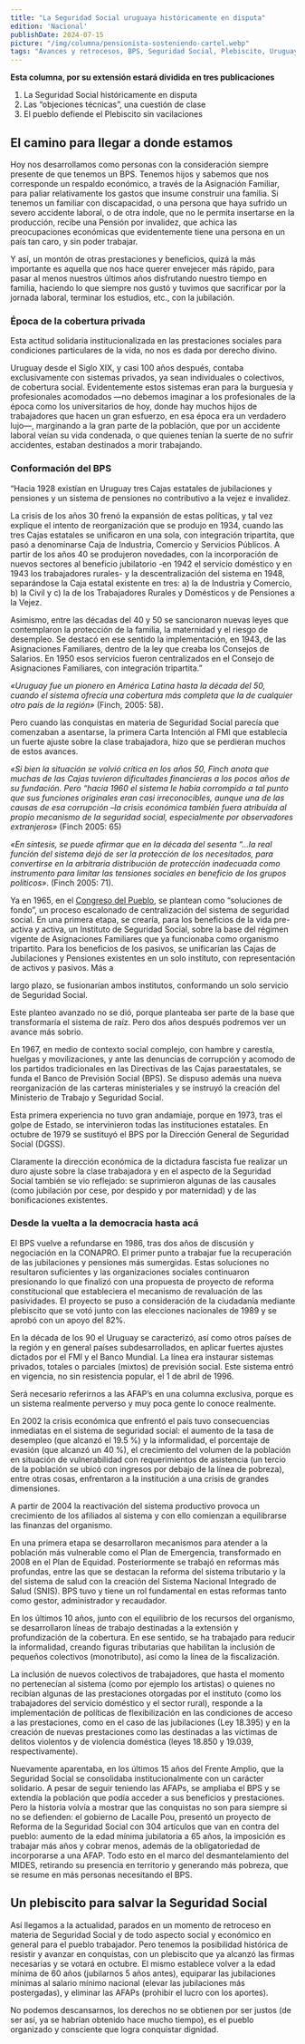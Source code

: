 ```yaml
---
title: "La Seguridad Social uruguaya históricamente en disputa"
edition: 'Nacional'
publishDate: 2024-07-15
picture: "/img/columna/pensionista-sosteniendo-cartel.webp"
tags: "Avances y retrocesos, BPS, Seguridad Social, Plebiscito, Uruguay"
---
```

**Esta columna, por su extensión estará dividida en tres publicaciones**

1. La Seguridad Social históricamente en disputa
2. Las “objeciones técnicas”, una cuestión de clase
3. El pueblo defiende el Plebiscito sin vacilaciones


## El camino para llegar a donde estamos

Hoy nos desarrollamos como personas con la consideración siempre presente de que tenemos un BPS. Tenemos hijos y sabemos que nos corresponde un respaldo económico, a través de la Asignación Familiar, para paliar relativamente los gastos que insume construir una familia. Si tenemos un familiar con discapacidad, o una persona que haya sufrido un severo accidente laboral, o de otra índole, que no le permita insertarse en la producción, recibe una Pensión por invalidez, que achica las preocupaciones económicas que evidentemente tiene una persona en un país tan caro, y sin poder trabajar.

Y así, un montón de otras prestaciones y beneficios, quizá la más importante es aquella que nos hace querer envejecer más rápido, para pasar al menos nuestros últimos años disfrutando nuestro tiempo en familia, haciendo lo que siempre nos gustó y tuvimos que sacrificar por la jornada laboral, terminar los estudios, etc., con la jubilación.


### Época de la cobertura privada

Esta actitud solidaria institucionalizada en las prestaciones sociales para condiciones particulares de la vida, no nos es dada por derecho divino.

Uruguay desde el Siglo XIX, y casi 100 años después, contaba exclusivamente con sistemas privados, ya sean individuales o colectivos, de cobertura social. Evidentemente estos sistemas eran para la burguesía y profesionales acomodados —no debemos imaginar a los profesionales de la época como los universitarios de hoy, donde hay muchos hijos de trabajadores que hacen un gran esfuerzo, en esa época era un verdadero lujo—, marginando a la gran parte de la población, que por un accidente laboral veían su vida condenada, o que quienes tenían la suerte de no sufrir accidentes, estaban destinados a morir trabajando.


### Conformación del BPS

“Hacia 1928 existían en Uruguay tres Cajas estatales de jubilaciones y pensiones y un sistema de pensiones no contributivo a la vejez e invalidez.

La crisis de los años 30 frenó la expansión de estas políticas, y tal vez explique el intento de reorganización que se produjo en 1934, cuando las tres Cajas estatales se unificaron en una sola, con integración tripartita, que pasó a denominarse Caja de Industria, Comercio y Servicios Públicos. A partir de los años 40 se produjeron novedades, con la incorporación de nuevos sectores al beneficio jubilatorio -en 1942 el servicio doméstico y en 1943 los trabajadores rurales- y la descentralización del sistema en 1948, separándose la Caja estatal existente en tres: a) la de Industria y Comercio, b) la Civil y c) la de los Trabajadores Rurales y Domésticos y de Pensiones a la Vejez.

Asimismo, entre las décadas del 40 y 50 se sancionaron nuevas leyes que contemplaron la protección de la familia, la maternidad y el riesgo de desempleo. Se destacó en ese sentido la implementación, en 1943, de las Asignaciones Familiares, dentro de la ley que creaba los Consejos de Salarios. En 1950 esos servicios fueron centralizados en el Consejo de Asignaciones Familiares, con integración tripartita.”

_«Uruguay fue un pionero en América Latina hasta la década del 50, cuando el sistema ofrecía una cobertura más completa que la de cualquier otro país de la región»_ (Finch, 2005: 58).

Pero cuando las conquistas en materia de Seguridad Social parecía que comenzaban a asentarse, la primera Carta Intención al FMI que establecía un fuerte ajuste sobre la clase trabajadora, hizo que se perdieran muchos de estos avances.

_«Si bien la situación se volvió crítica en los años 50, Finch anota que muchas de las Cajas tuvieron dificultades financieras a los pocos años de su fundación. Pero “hacia 1960 el sistema le había corrompido a tal punto que sus funciones originales eran casi irreconocibles, aunque una de las causas de esa corrupción –la crisis económica también fuera atribuida al propio mecanismo de la seguridad social, especialmente por observadores extranjeros»_ (Finch 2005: 65)

_«En síntesis, se puede afirmar que en la década del sesenta “…la real función del sistema dejó de ser la protección de los necesitados, para convertirse en la arbitraria distribución de protección inadecuada como instrumento para limitar las tensiones sociales en beneficio de los grupos políticos»_. (Finch 2005: 71).

Ya en 1965, en el [Congreso del Pueblo](https://congresodelpueblo.uy/congreso-del-pueblo-1965/), se plantean como “soluciones de fondo”, un proceso escalonado de centralización del sistema de seguridad social. En una primera etapa, se crearía, para los beneficios de la vida pre-activa y activa, un Instituto de Seguridad Social, sobre la base del régimen vigente de Asignaciones Familiares que ya funcionaba como organismo tripartito. Para los beneficios de los pasivos, se unificarían las Cajas de Jubilaciones y Pensiones existentes en un solo instituto, con representación de activos y pasivos. Más a 

largo plazo, se fusionarían ambos institutos, conformando un solo servicio de Seguridad Social.

Este planteo avanzado no se dió, porque planteaba ser parte de la base que transformaría el sistema de raíz. Pero dos años después podremos ver un avance más sobrio.

En 1967, en medio de contexto social complejo, con hambre y carestía, huelgas y movilizaciones, y ante las denuncias de corrupción y acomodo de los partidos tradicionales en las Directivas de las Cajas paraestatales, se funda el Banco de Previsión Social (BPS). Se dispuso además una nueva reorganización de las carteras ministeriales y se instruyó la creación del Ministerio de Trabajo y Seguridad Social.

Esta primera experiencia no tuvo gran andamiaje, porque en 1973, tras el golpe de Estado, se intervinieron todas las instituciones estatales. En octubre de 1979 se sustituyó el BPS por la Dirección General de Seguridad Social (DGSS).

Claramente la dirección económica de la dictadura fascista fue realizar un duro ajuste sobre la clase trabajadora y en el aspecto de la Seguridad Social también se vio reflejado: se suprimieron algunas de las causales (como jubilación por cese, por despido y por maternidad) y de las bonificaciones existentes.


### Desde la vuelta a la democracia hasta acá

El BPS vuelve a refundarse en 1986, tras dos años de discusión y negociación en la CONAPRO. El primer punto a trabajar fue la recuperación de las jubilaciones y pensiones más sumergidas. Estas soluciones no resultaron suficientes y las organizaciones sociales continuaron presionando lo que finalizó con una propuesta de proyecto de reforma constitucional que estableciera el mecanismo de revaluación de las pasividades. El proyecto se puso a consideración de la ciudadanía mediante plebiscito que se votó junto con las elecciones nacionales de 1989 y se aprobó con un apoyo del 82%.

En la década de los 90 el Uruguay se caracterizó, así como otros países de la región y en general países subdesarrollados, en aplicar fuertes ajustes dictados por el FMI y el Banco Mundial. La línea era instaurar sistemas privados, totales o parciales (mixtos) de previsión social. Este sistema entró en vigencia, no sin resistencia popular, el 1 de abril de 1996.

Será necesario referirnos a las AFAP’s en una columna exclusiva, porque es un sistema realmente perverso y muy poca gente lo conoce realmente.

En 2002 la crisis económica que enfrentó el país tuvo consecuencias inmediatas en el sistema de seguridad social: el aumento de la tasa de desempleo (que alcanzó el 19.5 %) y la informalidad, el porcentaje de evasión (que alcanzó un 40 %), el crecimiento del volumen de la población en situación de vulnerabilidad con requerimientos de asistencia (un tercio de la población se ubicó con ingresos por debajo de la línea de pobreza), entre otras cosas, enfrentaron a la institución a una crisis de grandes dimensiones.

A partir de 2004 la reactivación del sistema productivo provoca un crecimiento de los afiliados al sistema y con ello comienzan a equilibrarse las finanzas del organismo.

En una primera etapa se desarrollaron mecanismos para atender a la población más vulnerable como el Plan de Emergencia, transformado en 2008 en el Plan de Equidad. Posteriormente se trabajó en reformas más profundas, entre las que se destacan la reforma del sistema tributario y la del sistema de salud con la creación del Sistema Nacional Integrado de Salud (SNIS). BPS tuvo y tiene un rol fundamental en estas reformas tanto como gestor, administrador y recaudador.

En los últimos 10 años, junto con el equilibrio de los recursos del organismo, se desarrollaron líneas de trabajo destinadas a la extensión y profundización de la cobertura. En ese sentido, se ha trabajado para reducir la informalidad, creando figuras tributarias que habilitan la inclusión de pequeños colectivos (monotributo), así como la línea de la fiscalización.

La inclusión de nuevos colectivos de trabajadores, que hasta el momento no pertenecían al sistema (como por ejemplo los artistas) o quienes no recibían algunas de las prestaciones otorgadas por el instituto (como los trabajadores del servicio doméstico y el sector rural), responde a la implementación de políticas de flexibilización en las condiciones de acceso a las prestaciones, como en el caso de las jubilaciones (Ley 18.395) y en la creación de nuevas prestaciones como las destinadas a las víctimas de delitos violentos y de violencia doméstica (leyes 18.850 y 19.039, respectivamente).

Nuevamente aparentaba, en los últimos 15 años del Frente Amplio, que la Seguridad Social se consolidaba institucionalmente con un carácter solidario. A pesar de seguir teniendo las AFAPs, se ampliaba el BPS y se extendía la población que podía acceder a sus beneficios y prestaciones. Pero la historia volvía a mostrar que las conquistas no son para siempre si no se defienden: el gobierno de Lacalle Pou, presentó un proyecto de Reforma de la Seguridad Social con 304 artículos que van en contra del pueblo: aumento de la edad mínima jubilatoria a 65 años, la imposición es trabajar más años y cobrar menos, además de la obligatoriedad de incorporarse a una AFAP. Todo esto en el marco del desmantelamiento del MIDES, retirando su presencia en territorio y generando más pobreza, que se resume en más personas necesitando el BPS.


## Un plebiscito para salvar la Seguridad Social

Así llegamos a la actualidad, parados en un momento de retroceso en materia de Seguridad Social y de todo aspecto social y económico en general para el pueblo trabajador. Pero tenemos la posibilidad histórica de resistir y avanzar en conquistas, con un plebiscito que ya alcanzó las firmas necesarias y se votará en octubre. El mismo establece volver a la edad mínima de 60 años (jubilarnos 5 años antes), equiparar las jubilaciones mínimas al salario mínimo nacional (elevar las jubilaciones más postergadas), y eliminar las AFAPs (prohibir el lucro con los aportes).

No podemos descansarnos, los derechos no se obtienen por ser justos (de ser así, ya se habrían obtenido hace mucho tiempo), es el pueblo organizado y consciente que logra conquistar dignidad.